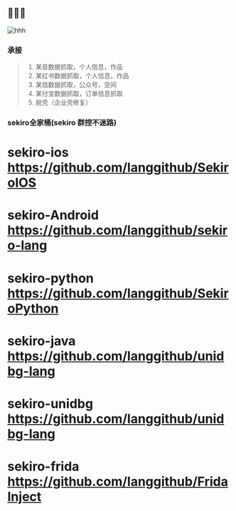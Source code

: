 ## 👋👋👋

<!--
**langgithub/langgithub** is a ✨ _special_ ✨ repository because its `README.md` (this file) appears on your GitHub profile.

Here are some ideas to get you started:

- 🔭 I’m currently working on ...
- 🌱 I’m currently learning ...
- 👯 I’m looking to collaborate on ...
- 🤔 I’m looking for help with ...
- 💬 Ask me about ...
- 📫 How to reach me: ...
- 😄 Pronouns: ...
- ⚡ Fun fact: ...
-->

![hhh](https://github.com/goswami-rahul/alien-invasion-game/blob/master/assets/demo.gif)

### 承接
> 1. 某音数据抓取，个人信息，作品
> 2. 某红书数据抓取，个人信息，作品
> 3. 某信数据抓取，公众号，空间
> 4. 某付宝数据抓取，订单信息抓取
> 5. 脱壳（企业壳修复）

### sekiro全家桶(sekiro 群控不迷路)
# sekiro-ios https://github.com/langgithub/SekiroIOS
# sekiro-Android https://github.com/langgithub/sekiro-lang
# sekiro-python https://github.com/langgithub/SekiroPython
# sekiro-java https://github.com/langgithub/unidbg-lang
# sekiro-unidbg https://github.com/langgithub/unidbg-lang
# sekiro-frida https://github.com/langgithub/FridaInject
